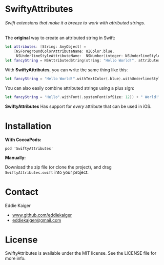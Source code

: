 # SwiftyAttributes

###### *Swift extensions that make it a breeze to work with attributed strings.*

The **original** way to create an attributed string in Swift:

````swift
let attributes: [String: AnyObject] = 
	[NSForegroundColorAttributeName: UIColor.blue, 
     NSUnderlineStyleAttributeName:  NSNumber(integer: NSUnderlineStyle.styleSingle.rawValue)]
let fancyString = NSAttributedString(string: "Hello World!", attributes: attributes) 
````

With **SwiftyAttributes**, you can write the same thing like this:

````swift
let fancyString = "Hello World!".withTextColor(.blue).withUnderlineStyle(.styleSingle)
````

You can also easily combine attributed strings using a plus sign:

````swift
let fancyString = "Hello".withFont(.systemFont(ofSize: 12)) + " World!".withFont(.systemFont(ofSize: 18))
````

**SwiftyAttributes** Has support for *every* attribute that can be used in iOS.

# Installation

**With CocoaPods:**

`pod 'SwiftyAttributes'`

**Manually:**

Download the zip file (or clone the project), and drag `SwiftyAttributes.swift` into your project.


# Contact

Eddie Kaiger
* www.github.com/eddiekaiger
* eddiekaiger@gmail.com

# License

SwiftyAttributes is available under the MIT license. See the LICENSE file for more info.
